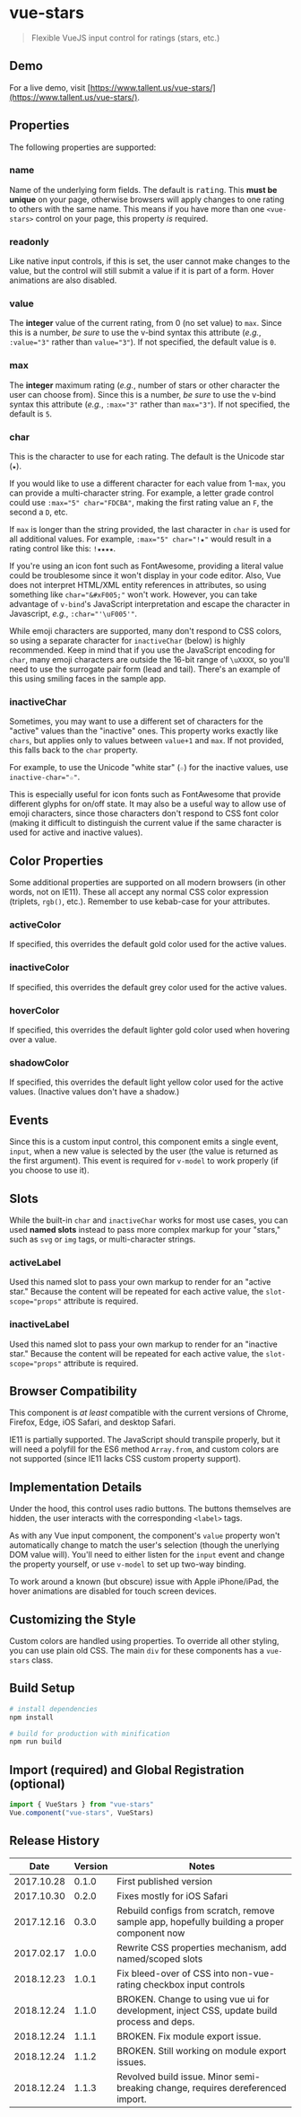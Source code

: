 # vue-stars

> Flexible VueJS input control for ratings (stars, etc.)

## Demo
For a live demo, visit [https://www.tallent.us/vue-stars/](https://www.tallent.us/vue-stars/).

## Properties
The following properties are supported:

### name
Name of the underlying form fields. The default is <kbd>rating</kbd>. This **must be unique** on
your page, otherwise browsers will apply changes to one rating to others with the same name. This
means if you have more than one `<vue-stars>` control on your page, this property _is_ required.

### readonly
Like native input controls, if this is set, the user cannot make changes to the value, but the control
will still submit a value if it is part of a form. Hover animations are also disabled.

### value
The **integer** value of the current rating, from 0 (no set value) to `max`. Since this is a number,
_be sure_ to use the v-bind syntax this attribute (_e.g._, `:value="3"` rather than `value="3"`). If
not specified, the default value is `0`.

### max
The **integer** maximum rating (_e.g._, number of stars or other character the user can choose from).
Since this is a number, _be sure_ to use the v-bind syntax this attribute (_e.g._, `:max="3"` rather
than `max="3"`). If not specified, the default is `5`.

### char

This is the character to use for each rating. The default is the Unicode star (`★`).

If you would like to use a different character for each value from 1-`max`, you can provide a
multi-character string. For example, a letter grade control could use `:max="5" char="FDCBA"`, making
the first rating value an `F`, the second a `D`, etc.

If `max` is longer than the string provided, the last character in `char` is used for all additional
values. For example, `:max="5" char="!★"` would result in a rating control like this: `!★★★★`.

If you're using an icon font such as FontAwesome, providing a literal value could be troublesome since
it won't display in your code editor. Also, Vue does not interpret HTML/XML entity references in
attributes, so using something like `char="&#xF005;"` won't work. However, you can take advantage of
`v-bind`'s JavaScript interpretation and escape the character in Javascript, _e.g._, `:char="'\uF005'"`.

While emoji characters are supported, many don't respond to CSS colors, so using a separate character
for `inactiveChar` (below) is highly recommended. Keep in mind that if you use the JavaScript encoding
for `char`, many emoji characters are outside the 16-bit range of `\uXXXX`, so you'll need to use the
surrogate pair form (lead and tail). There's an example of this using smiling faces in the sample app.

### inactiveChar

Sometimes, you may want to use a different set of characters for the "active" values than the "inactive"
ones. This property works exactly like `chars`, but applies only to values between `value+1` and `max`.
If not provided, this falls back to the `char` property.

For example, to use the Unicode "white star" (`☆`) for the inactive values, use `inactive-char="☆"`.

This is especially useful for icon fonts such as FontAwesome that provide different glyphs for on/off
state. It may also be a useful way to allow use of emoji characters, since those characters don't
respond to CSS font color (making it difficult to distinguish the current value if the same character
is used for active and inactive values).

## Color Properties

Some additional properties are supported on all modern browsers (in other words, not on IE11). These
all accept any normal CSS color expression (triplets, `rgb()`, etc.). Remember to use kebab-case for
your attributes.

### activeColor

If specified, this overrides the default gold color used for the active values.

### inactiveColor

If specified, this overrides the default grey color used for the active values.

### hoverColor

If specified, this overrides the default lighter gold color used when hovering over a value.

### shadowColor

If specified, this overrides the default light yellow color used for the active values. (Inactive
values don't have a shadow.)

## Events

Since this is a custom input control, this component emits a single event, `input`, when a new value
is selected by the user (the value is returned as the first argument). This event is required for
`v-model` to work properly (if you choose to use it).

## Slots
While the built-in `char` and `inactiveChar` works for most use cases, you can used **named slots**
instead to pass more complex markup for your "stars," such as `svg` or `img` tags, or multi-character
strings.

### activeLabel
Used this named slot to pass your own markup to render for an "active star." Because the content will
be repeated for each active value, the `slot-scope="props"` attribute is required.

### inactiveLabel
Used this named slot to pass your own markup to render for an "inactive star." Because the content
will be repeated for each active value, the `slot-scope="props"` attribute is required.

## Browser Compatibility
This component is <i>at least</i> compatible with the current versions of Chrome, Firefox, Edge, iOS
Safari, and desktop Safari.

IE11 is partially supported. The JavaScript should transpile properly, but it will need a polyfill
for the ES6 method `Array.from`, and custom colors are not supported (since IE11 lacks CSS custom
property support).

## Implementation Details

Under the hood, this control uses radio buttons. The buttons themselves are hidden, the user interacts
with the corresponding `<label>` tags.

As with any Vue input component, the component's `value` property won't automatically change to match
the user's selection (though the unerlying DOM value will). You'll need to either listen for the `input`
event and change the property yourself, or use `v-model` to set up two-way binding.

To work around a known (but obscure) issue with Apple iPhone/iPad, the hover animations are disabled
for touch screen devices.

## Customizing the Style
Custom colors are handled using properties. To override all other styling, you can use plain old CSS.
The main `div` for these components has a `vue-stars` class.

## Build Setup

```bash
# install dependencies
npm install

# build for production with minification
npm run build
```

## Import (required) and Global Registration (optional)
```JavaScript
import { VueStars } from "vue-stars"
Vue.component("vue-stars", VueStars)
```

## Release History

| Date       | Version | Notes                                                                                      |
| ---------- | ------- | ------------------------------------------------------------------------------------------ |
| 2017.10.28 | 0.1.0   | First published version                                                                    |
| 2017.10.30 | 0.2.0   | Fixes mostly for iOS Safari                                                                |
| 2017.12.16 | 0.3.0   | Rebuild configs from scratch, remove sample app, hopefully building a proper component now |
| 2017.02.17 | 1.0.0   | Rewrite CSS properties mechanism, add named/scoped slots                                   |
| 2018.12.23 | 1.0.1   | Fix bleed-over of CSS into non-vue-rating checkbox input controls                          |
| 2018.12.24 | 1.1.0   | BROKEN. Change to using vue ui for development, inject CSS, update build process and deps.	|
| 2018.12.24 | 1.1.1   | BROKEN. Fix module export issue.															|
| 2018.12.24 | 1.1.2   | BROKEN. Still working on module export issues.												|
| 2018.12.24 | 1.1.3   | Revolved build issue. Minor semi-breaking change, requires dereferenced import.			|

